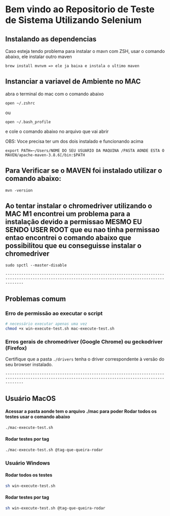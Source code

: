 # Bem vindo ao Repositorio de Teste de Sistema Utilizando Selenium


## Instalando as dependencias

Caso esteja tendo problema para instalar o mavn com ZSH, usar o comando abaixo, ele instalar outro maven
``` 
brew install mvnvm => ele ja baixa e instala o ultimo maven
```


## Instanciar a variavel de Ambiente no MAC
abra o terminal do mac com o comando abaixo
``` 
open ~/.zshrc 
```
ou
```
open ~/.bash_profile
```

e cole o comando abaixo no arquivo que vai abrir

OBS: Voce precisa ter um dos dois instalado e funcionando acima

```
export PATH=~/Users/NOME DO SEU USUARIO DA MAQUINA /PASTA AONDE ESTA O MAVEN/apache-maven-3.8.6[/bin:$PATH

```

## Para Verificar se o MAVEN foi instalado utilizar o comando abaixo:
```
mvn -version 
```


## Ao tentar instalar o chromedriver utilizando o MAC M1 encontrei um problema para a instalação devido a permissao MESMO EU SENDO USER ROOT que eu nao tinha permissao entao encontrei o comando abaixo que possibilitou que eu conseguisse instalar o chromedriver

```
sudo spctl --master-disable 
```

```
----------------------------------------------------------------------------------------------------------------------------------------------------
```

## Problemas comum

### Erro de permissão ao executar o script

```bash
# necessário executar apenas uma vez
chmod +x win-execute-test.sh mac-execute-test.sh 
```

### Erros gerais de chromedriver (Google Chrome) ou geckodriver (Firefox)

Certifique que a pasta `./drivers` tenha o driver correspondente à versão do seu browser instalado.

```
----------------------------------------------------------------------------------------------------------------------------------------------------
```

## Usuário MacOS

#### Acessar a pasta aonde tem o arquivo ./mac para poder Rodar todos os testes usar o comando abaixo

```bash
./mac-execute-test.sh
```

#### Rodar testes por tag

```bash
./mac-execute-test.sh @tag-que-queira-rodar
```

### Usuário Windows

#### Rodar todos os testes

```bash
sh win-execute-test.sh
```

#### Rodar testes por tag

```bash
sh win-execute-test.sh @tag-que-queira-rodar
```


